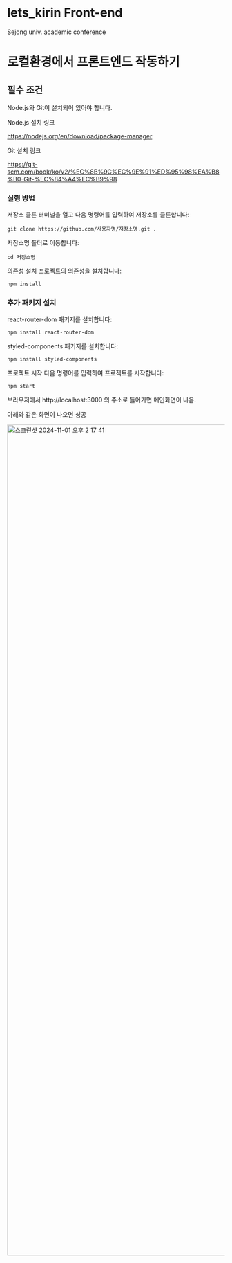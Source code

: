 # lets_kirin Front-end
Sejong univ. academic conference

# 로컬환경에서 프론트엔드 작동하기

## 필수 조건

Node.js와 Git이 설치되어 있어야 합니다.

Node.js 설치 링크

https://nodejs.org/en/download/package-manager


Git 설치 링크

https://git-scm.com/book/ko/v2/%EC%8B%9C%EC%9E%91%ED%95%98%EA%B8%B0-Git-%EC%84%A4%EC%B9%98

### 실행 방법

저장소 클론 터미널을 열고 다음 명령어를 입력하여 저장소를 클론합니다:

````
git clone https://github.com/사용자명/저장소명.git .
````


저장소명 폴더로 이동합니다:

````
cd 저장소명
````

의존성 설치 프로젝트의 의존성을 설치합니다:

````
npm install
````

### 추가 패키지 설치

react-router-dom 패키지를 설치합니다:

````
npm install react-router-dom
````

styled-components 패키지를 설치합니다:

````
npm install styled-components
````

프로젝트 시작 다음 명령어를 입력하여 프로젝트를 시작합니다:

````
npm start
````

브라우저에서 http://localhost:3000 의 주소로 들어가면 메인화면이 나옴.



아래와 같은 화면이 나오면 성공 

<img width="1920" alt="스크린샷 2024-11-01 오후 2 17 41" src="https://github.com/user-attachments/assets/66c20f6b-f5dd-4bbd-af74-e4d8d334b658">
